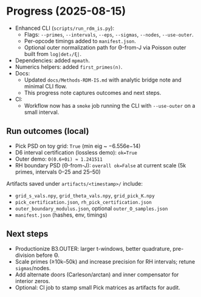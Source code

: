 # Progress (2025-08-15)

- Enhanced CLI (`scripts/run_rdm_is.py`):
  - Flags: `--primes`, `--intervals`, `--eps`, `--sigmas`, `--nodes`, `--use-outer`.
  - Per-opcode timings added to `manifest.json`.
  - Optional outer normalization path for Θ-from-J via Poisson outer built from `log|det₂/ξ|`.
- Dependencies: added `mpmath`.
- Numerics helpers: added `first_primes(n)`.
- Docs:
  - Updated `docs/Methods-RDM-IS.md` with analytic bridge note and minimal CLI flow.
  - This progress note captures outcomes and next steps.
- CI:
  - Workflow now has a `smoke` job running the CLI with `--use-outer` on a small interval.

## Run outcomes (local)
- Pick PSD on toy grid: `True` (min eig ~ −6.556e−14)
- D6 interval certification (lossless demo): `ok=True`
- Outer demo: `O(0.6+0i) ≈ 1.241511`
- RH boundary PSD (Θ-from-J): `overall ok=False` at current scale (5k primes, intervals 0–25 and 25–50)

Artifacts saved under `artifacts/<timestamp>/` include:
- `grid_s_vals.npy`, `grid_theta_vals.npy`, `grid_pick_K.npy`
- `pick_certification.json`, `rh_pick_certification.json`
- `outer_boundary_modulus.json`, optional `outer_O_samples.json`
- `manifest.json` (hashes, env, timings)

## Next steps
- Productionize B3.OUTER: larger t-windows, better quadrature, pre-division before Θ.
- Scale primes (≥10k–50k) and increase precision for RH intervals; retune `sigmas`/nodes.
- Add alternate doors (Carleson/arctan) and inner compensator for interior zeros.
- Optional: CI job to stamp small Pick matrices as artifacts for audit.
